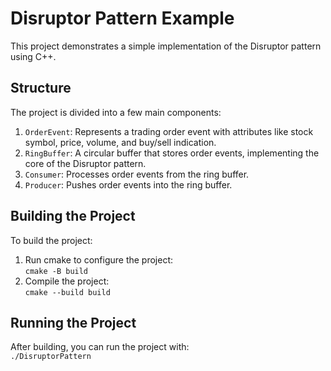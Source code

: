 # Disruptor Pattern Example

This project demonstrates a simple implementation of the Disruptor pattern using C++.

## Structure

The project is divided into a few main components:

1. `OrderEvent`: Represents a trading order event with attributes like stock symbol, price, volume, and buy/sell indication.
2. `RingBuffer`: A circular buffer that stores order events, implementing the core of the Disruptor pattern.
3. `Consumer`: Processes order events from the ring buffer.
4. `Producer`: Pushes order events into the ring buffer.

## Building the Project

To build the project:

1. Run cmake to configure the project:  
   `cmake -B build`
2. Compile the project:  
   `cmake --build build`

## Running the Project

After building, you can run the project with:  
`./DisruptorPattern`

